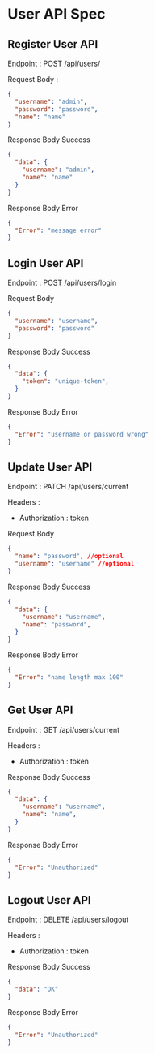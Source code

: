 # User API Spec

## Register User API

Endpoint : POST /api/users/

Request Body :

```json
{
  "username": "admin",
  "password": "password",
  "name": "name"
}
```

Response Body Success

```json
{
  "data": {
    "username": "admin",
    "name": "name"
  }
}
```

Response Body Error

```json
{
  "Error": "message error"
}
```

## Login User API

Endpoint : POST /api/users/login

Request Body

```json
{
  "username": "username",
  "password": "password"
}
```

Response Body Success

```json
{
  "data": {
    "token": "unique-token",
  }
}
```

Response Body Error

```json
{
  "Error": "username or password wrong"
}
```

## Update User API

Endpoint : PATCH /api/users/current

Headers : 
- Authorization : token

Request Body

```json
{
  "name": "password", //optional
  "username": "username" //optional
}
```

Response Body Success

```json
{
  "data": {
    "username": "username",
    "name": "password",
  }
}
```

Response Body Error

```json
{
  "Error": "name length max 100"
}
```

## Get User API

Endpoint : GET /api/users/current

Headers : 
- Authorization : token

Response Body Success

```json
{
  "data": {
    "username": "username",
    "name": "name",
  }
}
```

Response Body Error

```json
{
  "Error": "Unauthorized"
}
```

## Logout User API

Endpoint : DELETE /api/users/logout

Headers : 
- Authorization : token

Response Body Success

```json
{
  "data": "OK"
}
```

Response Body Error

```json
{
  "Error": "Unauthorized"
}
```
